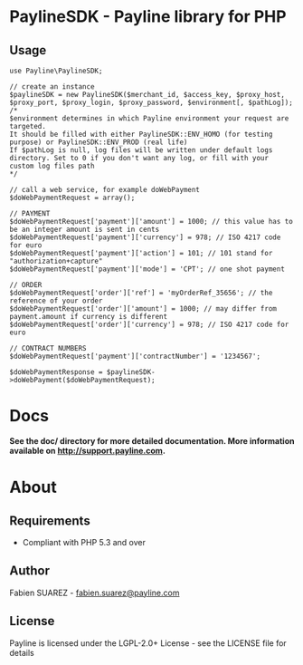 PaylineSDK - Payline library for PHP
====================================

Usage
-----

    use Payline\PaylineSDK;

    // create an instance
    $paylineSDK = new PaylineSDK($merchant_id, $access_key, $proxy_host, $proxy_port, $proxy_login, $proxy_password, $environment[, $pathLog]);
    /*
    $environment determines in which Payline environment your request are targeted.
    It should be filled with either PaylineSDK::ENV_HOMO (for testing purpose) or PaylineSDK::ENV_PROD (real life)
    If $pathLog is null, log files will be written under default logs directory. Set to 0 if you don't want any log, or fill with your custom log files path
    */

    // call a web service, for example doWebPayment
    $doWebPaymentRequest = array();
    
    // PAYMENT
	$doWebPaymentRequest['payment']['amount'] = 1000; // this value has to be an integer amount is sent in cents
	$doWebPaymentRequest['payment']['currency'] = 978; // ISO 4217 code for euro
	$doWebPaymentRequest['payment']['action'] = 101; // 101 stand for "authorization+capture"
	$doWebPaymentRequest['payment']['mode'] = 'CPT'; // one shot payment

	// ORDER
	$doWebPaymentRequest['order']['ref'] = 'myOrderRef_35656'; // the reference of your order
	$doWebPaymentRequest['order']['amount'] = 1000; // may differ from payment.amount if currency is different
	$doWebPaymentRequest['order']['currency'] = 978; // ISO 4217 code for euro

	// CONTRACT NUMBERS
	$doWebPaymentRequest['payment']['contractNumber'] = '1234567';
	
	$doWebPaymentResponse = $paylineSDK->doWebPayment($doWebPaymentRequest);
    

Docs
====

**See the doc/ directory for more detailed documentation. More information available on http://support.payline.com.**


About
=====

Requirements
------------

- Compliant with PHP 5.3 and over


Author
------

Fabien SUAREZ - <fabien.suarez@payline.com>

License
-------

Payline is licensed under the LGPL-2.0+ License - see the LICENSE file for details
